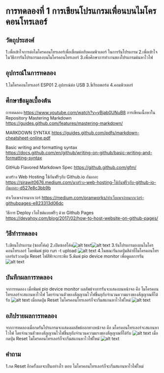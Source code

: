 # การทดลองที่ 1 การเขียนโปรแกรมเพื่อนบนไมโครคอนโทรเลอร์

## วัตถุประสงศ์
1.เพื่อเข้าใจการต่อไมโครคอนโทรเลอร์เพื่อเชื่อมต่อกับคอมพิวเตอร์ ในการรันโปรแกรม
2.เพื่อเข้าใจในวิธีการรันโปรแกรมลงบนไมโครคอนโทรเลอร์
3.เพื่อศึกษาการทำงานของโปรแกรมค้นหาไวไฟ
## อุปกรณ์ในการทดลอง
1.ไมโครคอนโทรเลอร์ ESP01
2.อุปกรณ์ต่อ USB
3.ซีเรียลพอร์ต
4.คอมพิวเตอร์
## ศึกษาข้อมูลเบื้องต้น
การทดลอง https://www.youtube.com/watch?v=yBjab0UNuB8
การเขียนเนื้อหาใน Repository
Mastering Markdown https://guides.github.com/features/mastering-markdown/

MARKDOWN SYNTAX https://guides.github.com/pdfs/markdown-cheatsheet-online.pdf

Basic writing and formatting syntax https://docs.github.com/en/github/writing-on-github/basic-writing-and-formatting-syntax

GitHub Flavored Markdown Spec https://github.github.com/gfm/

มาสร้าง Web Hosting ใช้กันฟรีๆกับ Github.io กันเถอะ https://sirawit0676.medium.com/มาสร้าง-web-hosting-ใช้กันฟรีๆกับ-github-io-กันเถอะ-d527e8c3bb9b

ทำเว็บเพจง่ายมากเว่อร์ https://medium.com/pranworks/ทำเว็บเพจง่ายมากเว่อร์-githubpages-e823313d06dc

วิธีการ Deploy เว็บไซต์แบบฟรีๆ ด้วย Github Pages https://devahoy.com/blog/2017/02/how-to-host-website-on-github-pages/
## วิธีทำรทดลอง
1.เขียนโปรแกรม (ซอสโค้ด)
2.เปิดซอสโค้ด![alt text](https://cdn.discordapp.com/attachments/337849529179308033/823939317978103838/unknown.png)![alt text](https://cdn.discordapp.com/attachments/337849529179308033/823939396830494760/unknown.png)
3.รันโปรแกรมลงบนไมโครคอนโทรเลอร์ โดยพิมพ์  pio run -t upload ![alt text](https://cdn.discordapp.com/attachments/337849529179308033/823939571627589683/unknown.png)
4.ในขณะรันกดปุ่มสีดำที่ไมโครคอนโทรเลอร์แร้วกดปุ่ม Reset ไฟสีฟ้าจะกระพิบ
5.พิมพ์ pio device monitor เพื่อดูผลการรัน ![alt text](https://media.discordapp.net/attachments/337849529179308033/823939890764185610/unknown.png?width=1191&height=670)
## บันทึกผลการทดลอง
  จาการทดลอง เมื่อพิมพ์ pio device monitor ผลลัพธ์จาการรันจะแสดงบนหน้าจอ คือ ไมโครคอนโทรเลอร์จะสแกนหาไวไฟ โดยจำนวนตัวของสัญญาณไวไฟขึ้นยุกับจำนวนความแรงของสัญญาณที่ได้รับ ![alt text](https://cdn.discordapp.com/attachments/337849529179308033/823940068066328639/unknown.png)
เมื่อกดปุ่ม Reset ไมโครคอนโทรเลอร์ก็จะเริ่มสแกนหาไวไฟใหม่ ![alt text](https://cdn.discordapp.com/attachments/337849529179308033/823940255005802516/unknown.png)
## อภิปรายผลการทดลอง
  จากการทดลองเมื่อกดรันโปรแกรมจะแสดงผลลัพธ์ออกทางหน้าจอ  คือ มโครคอนโทรเลอร์จะสแกนหาไวไฟ โดยจำนวนตัวของสัญญาณไวไฟขึ้นยุกับจำนวนความแรงของสัญญาณที่ได้รับ ![alt text](https://cdn.discordapp.com/attachments/337849529179308033/823940068066328639/unknown.png)
  เมื่อกดปุ่ม Reset ไมโครคอนโทรเลอร์ก็จะเริ่มสแกนหาไวไฟใหม่ ![alt text](https://cdn.discordapp.com/attachments/337849529179308033/823940255005802516/unknown.png)
## คำถาม
1.กด Reset อีกครั้งผลจะเป็นอย่างไร
ตอบ ไมโครคอนโทรเลอร์ก็จะเริ่มสแกนหาไวไฟใหม่
